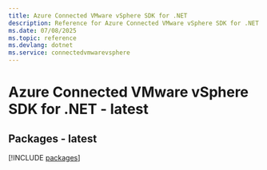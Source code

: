 ```yaml
---
title: Azure Connected VMware vSphere SDK for .NET
description: Reference for Azure Connected VMware vSphere SDK for .NET
ms.date: 07/08/2025
ms.topic: reference
ms.devlang: dotnet
ms.service: connectedvmwarevsphere
---
```

# Azure Connected VMware vSphere SDK for .NET - latest
## Packages - latest
[!INCLUDE [packages](connected-vmware-vsphere-index.md)]